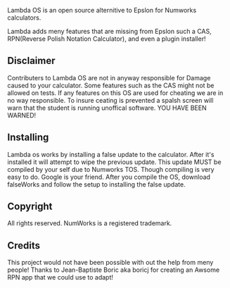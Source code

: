 Lambda OS is an open source alternitive to Epslon for Numworks calculators.

Lambda adds meny features that are missing from Epslon such a CAS, RPN(Reverse Polish Notation Calculator), and even a plugin installer!

## Disclaimer

Contributers to Lambda OS are not in anyway responsible for Damage caused to your calculator. Some features such as the CAS might not be allowed on tests. If any features on this OS are used for cheating we are in no way responsible. To insure ceating is prevented a spalsh screen will warn that the student is running unoffical software. YOU HAVE BEEN WARNED!

## Installing
Lambda os works by installing a false update to the calculator. After it's installed it will attempt to wipe the previous update. This update MUST be compiled by your self due to Numworks TOS. Though compiling is very easy to do. Google is your friend. After you compile the OS, download falseWorks and follow the setup to installing the false update. 

## Copyright

All rights reserved. NumWorks is a registered trademark.

## Credits
This project would not have been possible with out the help from meny people!
Thanks to Jean-Baptiste Boric aka boricj for creating an Awsome RPN app that we could use to adapt!
